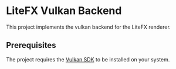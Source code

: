# LiteFX Vulkan Backend

This project implements the vulkan backend for the LiteFX renderer. 

## Prerequisites

The project requires the [Vulkan SDK](https://vulkan.lunarg.com/sdk/home) to be installed on your system.